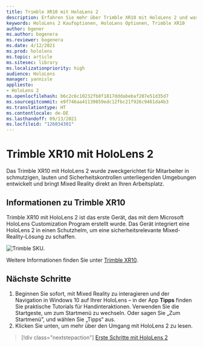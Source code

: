 ```yaml
---
title: Trimble XR10 mit HoloLens 2
description: Erfahren Sie mehr über Trimble XR10 mit HoloLens 2 und was zu tun ist, wenn Sie Ihr eigenes Gerät bekommen haben.
keywords: HoloLens 2 Kaufoptionen, HoloLens Optionen, Trimble XR10
author: bgener
ms.author: bogenera
ms.reviewer: bogenera
ms.date: 4/12/2021
ms.prod: hololens
ms.topic: article
ms.sitesec: library
ms.localizationpriority: high
audience: HoloLens
manager: yannisle
appliesto:
- HoloLens 2
ms.openlocfilehash: b6c2c6c10232fb8f1817dddabebaf207e51d35d7
ms.sourcegitcommit: e9f746aa41139859edc12fbc21f926c9461da4b3
ms.translationtype: HT
ms.contentlocale: de-DE
ms.lasthandoff: 09/13/2021
ms.locfileid: "126034301"
---
```

# <a name="trimble-xr10-with-hololens-2"></a>Trimble XR10 mit HoloLens 2

Das Trimble XR10 mit HoloLens 2 wurde zweckgerichtet für Mitarbeiter in schmutzigen, lauten und Sicherheitskontrollen unterliegenden Umgebungen entwickelt und bringt Mixed Reality direkt an Ihren Arbeitsplatz.

## <a name="learn-about-trimble-xr10"></a>Informationen zu Trimble XR10

Trimble XR10 mit HoloLens 2 ist das erste Gerät, das mit dem Microsoft HoloLens Customization Program erstellt wurde. Das Gerät integriert eine HoloLens 2 in einen Schutzhelm, um eine sicherheitsrelevante Mixed-Reality-Lösung zu schaffen.

![Trimble SKU.](./images/trimble-ed.png)

Weitere Informationen finden Sie unter [Trimble XR10](https://fieldtech.trimble.com/en/product/trimble-xr10-with-hololens-2).

## <a name="next-steps"></a>Nächste Schritte

1. Beginnen Sie sofort, mit Mixed Reality zu interagieren und der Navigation in Windows 10 auf Ihrer HoloLens – in der App **Tipps** finden Sie praktische Tutorials für Handinteraktionen. Verwenden Sie die Startgeste, um zum Startmenü zu wechseln. Oder sagen Sie „Zum Startmenü”, und wählen Sie „Tipps“ aus.
1. Klicken Sie unten, um mehr über den Umgang mit HoloLens 2 zu lesen.

> [!div class="nextstepaction"]
> [Erste Schritte mit HoloLens 2](hololens2-basic-usage.md)